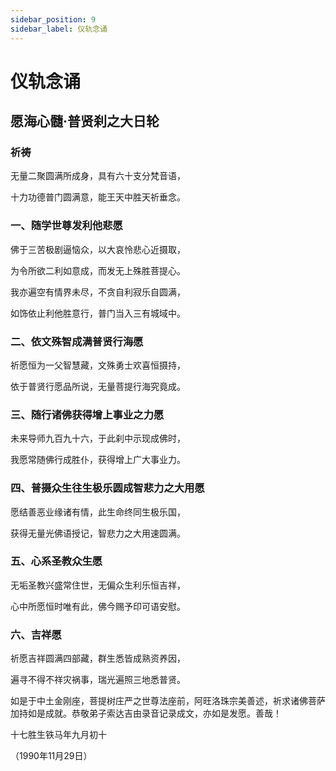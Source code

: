 ```yaml
---
sidebar_position: 9
sidebar_label: 仪轨念诵
---
```


# 仪轨念诵

## 愿海心髓·普贤刹之大日轮

### 祈祷

无量二聚圆满所成身，具有六十支分梵音语，

十力功德普门圆满意，能王天中胜天祈垂念。

### 一、随学世尊发利他悲愿

佛于三苦极剧逼恼众，以大哀怜悲心近摄取，

为令所欲二利如意成，而发无上殊胜菩提心。

我亦遍空有情界未尽，不贪自利寂乐自圆满，

如饰依止利他胜意行，普门当入三有城域中。

### 二、依文殊智成满普贤行海愿

祈愿恒为一父智慧藏，文殊勇士欢喜恒摄持，

依于普贤行愿品所说，无量菩提行海究竟成。

### 三、随行诸佛获得增上事业之力愿

未来导师九百九十六，于此刹中示现成佛时，

我愿常随佛行成胜仆，获得增上广大事业力。

### 四、普摄众生往生极乐圆成智悲力之大用愿

愿结善恶业缘诸有情，此生命终同生极乐国，

获得无量光佛语授记，智悲力之大用速圆满。

### 五、心系圣教众生愿

无垢圣教兴盛常住世，无偏众生利乐恒吉祥，

心中所愿恒时唯有此，佛今赐予印可语安慰。

### 六、吉祥愿

祈愿吉祥圆满四部藏，群生悉皆成熟资养因，

遍寻不得不祥灾祸事，瑞光遍照三地悉普贤。

如是于中土金刚座，菩提树庄严之世尊法座前，阿旺洛珠宗美善述，祈求诸佛菩萨加持如是成就。恭敬弟子索达吉由录音记录成文，亦如是发愿。善哉！

十七胜生铁马年九月初十

（1990年11月29日）
